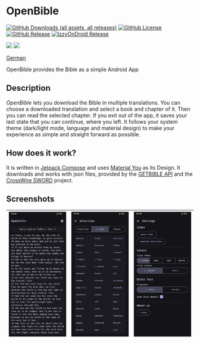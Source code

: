 # OpenBible
[![GitHub Downloads (all assets, all releases)](https://img.shields.io/github/downloads/SchweGELBin/OpenBible2/total)](https://github.com/SchweGELBin/OpenBible2/releases)
[![GitHub License](https://img.shields.io/github/license/SchweGELBin/OpenBible2)](./LICENSE)
[![GitHub Release](https://img.shields.io/github/v/release/SchweGELBin/OpenBible2)](https://github.com/SchweGELBin/OpenBible2/releases/latest)
[![IzzyOnDroid Release](https://img.shields.io/endpoint?url=https://apt.izzysoft.de/fdroid/api/v1/shield/com.schwegelbin.openbible)](https://apt.izzysoft.de/packages/com.schwegelbin.openbible)

<a href="https://play.google.com/store/apps/details?id=com.schwegelbin.openbible"><img src="https://play.google.com/intl/en_us/badges/images/generic/en_badge_web_generic.png" height="60"></a>
<a href="https://apt.izzysoft.de/packages/com.schwegelbin.openbible"><img src="https://gitlab.com/IzzyOnDroid/repo/-/raw/master/assets/IzzyOnDroid.png" height="60"></a>

[German](./README_DE.md)

<!-- ./fastlane/metadata/android/en-US/short_description.txt -->
OpenBible provides the Bible as a simple Android App

## Description
<!-- ./fastlane/metadata/android/en-US/full_description.txt -->
<p><i>OpenBible</i> lets you download the Bible in multiple translations. You can choose a downloaded translation and select a book and chapter of it. Then you can read the selected chapter. If you exit out of the app, it saves your last state that you can continue, where you left. It follows your system theme (dark/light mode, language and material design) to make your experience as simple and straight forward as possible.</p>

## How does it work?
It is written in [Jetpack Compose](https://developer.android.com/compose) and uses [Material You](https://m3.material.io) as its Design.
It downloads and works with json files, provided by the [GETBIBLE API](https://getbible.net/docs) and the [CrossWire SWORD](https://www.crosswire.org/sword) project.

## Screenshots
| ![](./fastlane/metadata/android/en-US/images/phoneScreenshots/01.png) | ![](./fastlane/metadata/android/en-US/images/phoneScreenshots/02.png) | ![](./fastlane/metadata/android/en-US/images/phoneScreenshots/03.png) |
|-----------------------------------------------------------------------|-----------------------------------------------------------------------|-----------------------------------------------------------------------|
